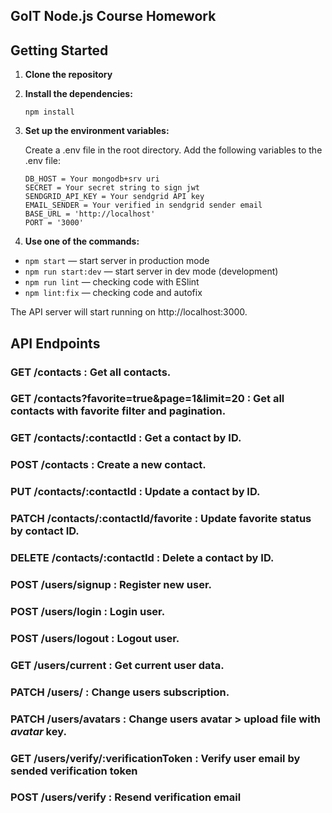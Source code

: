 ## GoIT Node.js Course Homework

## Getting Started

1. **Clone the repository**

2. **Install the dependencies:**

   ```
   npm install
   ```

3. **Set up the environment variables:**

   Create a .env file in the root directory.
   Add the following variables to the .env file:

   ```
   DB_HOST = Your mongodb+srv uri
   SECRET = Your secret string to sign jwt
   SENDGRID_API_KEY = Your sendgrid API key
   EMAIL_SENDER = Your verified in sendgrid sender email
   BASE_URL = 'http://localhost'
   PORT = '3000'

   ```

4. **Use one of the commands:**

- `npm start` &mdash; start server in production mode
- `npm run start:dev` &mdash; start server in dev mode (development)
- `npm run lint` &mdash; checking code with ESlint
- `npm lint:fix` &mdash; checking code and autofix

The API server will start running on http://localhost:3000.

## API Endpoints

### GET /contacts : Get all contacts.

### GET /contacts?favorite=true&page=1&limit=20 : Get all contacts with favorite filter and pagination.

### GET /contacts/:contactId : Get a contact by ID.

### POST /contacts : Create a new contact.

### PUT /contacts/:contactId : Update a contact by ID.

### PATCH /contacts/:contactId/favorite : Update favorite status by contact ID.

### DELETE /contacts/:contactId : Delete a contact by ID.

### POST /users/signup : Register new user.

### POST /users/login : Login user.

### POST /users/logout : Logout user.

### GET /users/current : Get current user data.

### PATCH /users/ : Change users subscription.

### PATCH /users/avatars : Change users avatar > upload file with _avatar_ key.

### GET /users/verify/:verificationToken : Verify user email by sended verification token

### POST /users/verify : Resend verification email
